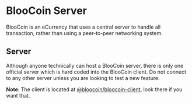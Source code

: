 BlooCoin Server
===============

BlooCoin is an eCurrency that uses a central server to handle all transaction, rather than using a peer-to-peer networking system.

Server
------

Although anyone technically can host a BlooCoin server, there is only one official server which is hard coded into the BlooCoin client. Do not connect to any other server unless you are looking to test a new feature.

__Note__: The client is located at [@bloocoin/bloocoin-client](https://github.com/bloocoin/bloocoin-client), look there if you want that.
